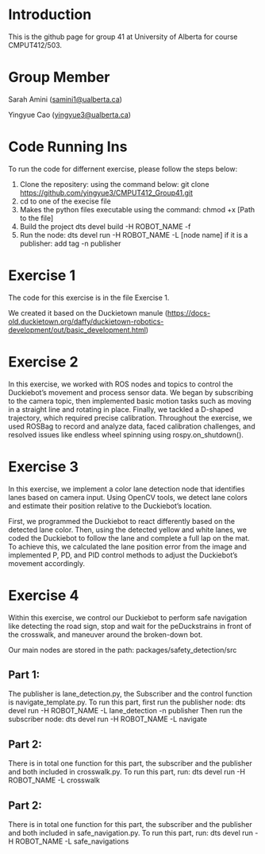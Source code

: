 # Introduction
This is the github page for group 41 at University of Alberta for course CMPUT412/503. 
# Group Member
Sarah Amini (samini1@ualberta.ca)

Yingyue Cao (yingyue3@ualberta.ca)

# Code Running Ins
To run the code for differnent exercise, please follow the steps below:
1. Clone the repositery: using the command below:
git clone https://github.com/yingyue3/CMPUT412_Group41.git
2. cd to one of the execise file
3. Makes the python files executable using the command:
chmod +x [Path to the file]
4. Build the project
dts devel build -H ROBOT_NAME -f
5. Run the node:
dts devel run -H ROBOT_NAME -L [node name] 
if it is a publisher: add tag -n publisher

# Exercise 1
The code for this exercise is in the file Exercise 1. 

We created it based on the Duckietown manule (https://docs-old.duckietown.org/daffy/duckietown-robotics-development/out/basic_development.html)

# Exercise 2
In this exercise, we worked with ROS nodes and topics to control the Duckiebot’s movement and process sensor data. We began by subscribing to the camera topic, then implemented basic motion tasks such as moving in a straight line and rotating in place. Finally, we tackled a D-shaped trajectory, which required precise calibration. Throughout the exercise, we used ROSBag to record and analyze data, faced calibration challenges, and resolved issues like endless wheel spinning using rospy.on_shutdown().

# Exercise 3
In this exercise, we implement a color lane detection node that identifies lanes based on camera input. Using OpenCV tools, we detect lane colors and estimate their position relative to the Duckiebot’s location.

First, we programmed the Duckiebot to react differently based on the detected lane color. Then, using the detected yellow and white lanes, we coded the Duckiebot to follow the lane and complete a full lap on the mat. To achieve this, we calculated the lane position error from the image and implemented P, PD, and PID control methods to adjust the Duckiebot’s movement accordingly.

# Exercise 4
Within this exercise, we control our Duckiebot to perform safe navigation like detecting the road sign, stop and wait for the peDuckstrains in front of the crosswalk, and maneuver around the broken-down bot. 

Our main nodes are stored in the path: packages/safety_detection/src

## Part 1:
The publisher is lane_detection.py, the Subscriber and the control function is navigate_template.py.
To run this part, first run the publisher node:
dts devel run -H ROBOT_NAME -L lane_detection -n publisher
Then run the subscriber node:
dts devel run -H ROBOT_NAME -L navigate

## Part 2:
There is in total one function for this part, the subscriber and the publisher and both included in crosswalk.py.
To run this part, run:
dts devel run -H ROBOT_NAME -L crosswalk

## Part 2:
There is in total one function for this part, the subscriber and the publisher and both included in safe_navigation.py.
To run this part, run:
dts devel run -H ROBOT_NAME -L safe_navigations